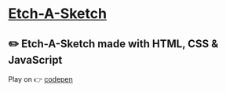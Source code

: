 # [Etch-A-Sketch](https://www.theodinproject.com/paths/foundations/courses/foundations/lessons/etch-a-sketch-project)

## ✏️ Etch-A-Sketch made with HTML, CSS &amp; JavaScript

Play on 👉 [codepen](https://codepen.io/puybr/pen/zYrQzYB)
